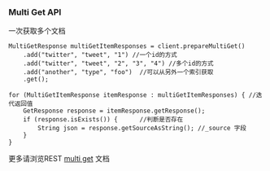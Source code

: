 
### Multi Get API
一次获取多个文档


```
MultiGetResponse multiGetItemResponses = client.prepareMultiGet()
    .add("twitter", "tweet", "1") //一个id的方式
    .add("twitter", "tweet", "2", "3", "4") //多个id的方式
    .add("another", "type", "foo")  //可以从另外一个索引获取
    .get();

for (MultiGetItemResponse itemResponse : multiGetItemResponses) { //迭代返回值
    GetResponse response = itemResponse.getResponse();
    if (response.isExists()) {      //判断是否存在                
        String json = response.getSourceAsString(); //_source 字段
    }
}
```
更多请浏览REST [multi get](https://www.elastic.co/guide/en/elasticsearch/reference/5.6/docs-multi-get.html) 文档
